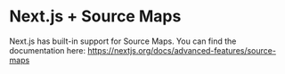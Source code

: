 # Next.js + Source Maps

Next.js has built-in support for Source Maps. You can find the documentation here: https://nextjs.org/docs/advanced-features/source-maps
